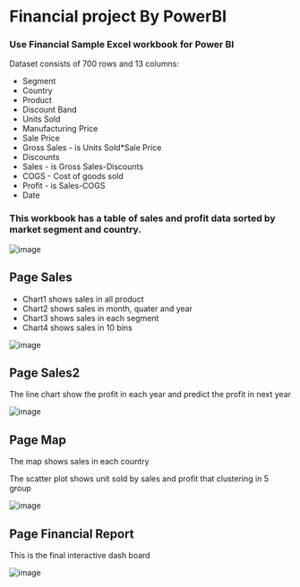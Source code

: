 # Financial project By PowerBI

### Use Financial Sample Excel workbook for Power BI

Dataset consists of 700 rows and 13 columns:
- Segment
- Country
- Product
- Discount Band
- Units Sold
- Manufacturing Price
- Sale Price
- Gross Sales - is Units Sold*Sale Price
- Discounts
- Sales - is Gross Sales-Discounts
- COGS - Cost of goods sold
- Profit - is Sales-COGS
- Date

### This workbook has a table of sales and profit data sorted by market segment and country.

![image](https://user-images.githubusercontent.com/85028821/223167034-694709f4-f74d-4dab-b1e9-4a038bdb3ea4.png)

## Page Sales 
- Chart1 shows sales in all product
- Chart2 shows sales in month, quater and year
- Chart3 shows sales in each segment
- Chart4 shows sales in 10 bins

![image](https://user-images.githubusercontent.com/85028821/223168015-10888878-7095-4134-b9ee-2f70ab31f7ec.png)

## Page Sales2

The line chart show the profit in each year and predict the profit in next year

![image](https://user-images.githubusercontent.com/85028821/223168397-f5913d9e-6864-490b-9a58-2165871cd1fc.png)

## Page Map

The map shows sales in each country 

The scatter plot shows unit sold by sales and profit that clustering in 5 group

![image](https://user-images.githubusercontent.com/85028821/223169194-cfc985c1-18a3-4c80-9454-bfc58c559c0f.png)

## Page Financial Report

This is the final interactive dash board

![image](https://user-images.githubusercontent.com/85028821/223172215-eec21d32-d555-4d15-9c7a-e33b0abdc92f.png)
